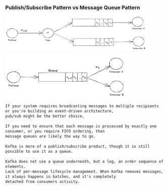 ### Publish/Subscribe Pattern vs Message Queue Pattern
![Pub-Sub](images/pub-sub.png)  

![Queue](images/queue.png)  

	If your system requires broadcasting messages to multiple recipients or you're building an event-driven architecture, 
	pub/sub might be the better choice. 
 
 	If you need to ensure that each message is processed by exactly one consumer, or you require FIFO ordering, then 
  	message queues are likely the way to go.

	Kafka is more of a publish/subscribe product, though it is still possible to use it as a queue.

 	Kafka does not use a queue underneath, but a log, an order sequence of elements.
	Lack of per‑message lifecycle management. When Kafka removes messages, it always happens in batches, and it's completely 
 	detached from consumers activity.
  

